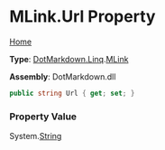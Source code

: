 # MLink\.Url Property

[Home](../../../../README.md)

**Type**: [DotMarkdown.Linq](../../README.md)\.[MLink](../README.md)

**Assembly**: DotMarkdown\.dll

```csharp
public string Url { get; set; }
```

### Property Value

System\.[String](https://docs.microsoft.com/en-us/dotnet/api/system.string)


